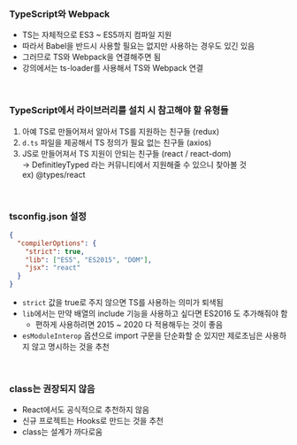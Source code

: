 ### TypeScript와 Webpack

- TS는 자체적으로 ES3 ~ ES5까지 컴파일 지원
- 따라서 Babel을 반드시 사용할 필요는 없지만 사용하는 경우도 있긴 있음
- 그러므로 TS와 Webpack을 연결해주면 됨
- 강의에서는 ts-loader를 사용해서 TS와 Webpack 연결

<br>

### TypeScript에서 라이브러리를 설치 시 참고해야 할 유형들

1. 아예 TS로 만들어져서 알아서 TS를 지원하는 친구들 (redux)
2. `d.ts` 파일을 제공해서 TS 정의가 필요 없는 친구들 (axios)
3. JS로 만들어져서 TS 지원이 안되는 친구들 (react / react-dom)<br>→ DefinitleyTyped 라는 커뮤니티에서 지원해줄 수 있으니 찾아볼 것<br>ex) @types/react

<br>

### tsconfig.json 설정

```json
{
  "compilerOptions": {
    "strict": true,
    "lib": ["ES5", "ES2015", "DOM"],
    "jsx": "react"
  }
}
```

- `strict` 값을 true로 주지 않으면 TS를 사용하는 의미가 퇴색됨
- `lib`에서는 만약 배열의 include 기능을 사용하고 싶다면 ES2016 도 추가해줘야 함
  - 편하게 사용하려면 2015 ~ 2020 다 적용해두는 것이 좋음
- `esModuleInterop` 옵션으로 import 구문을 단순화할 순 있지만 제로초님은 사용하지 않고 명시하는 것을 추천

<br>

### class는 권장되지 않음

- React에서도 공식적으로 추천하지 않음
- 신규 프로젝트는 Hooks로 만드는 것을 추천
- class는 설계가 까다로움
